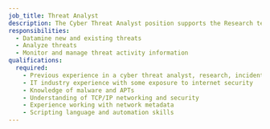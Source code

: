 ```yaml
---
job_title: Threat Analyst
description: The Cyber Threat Analyst position supports the Research team by applying their knowledge to mine, identify, track, and manage threat activity within in-house as well as industry-standard frameworks. A successful Cyber Threat Analyst will leverage an existing understanding of malicious criminal and nation-state Internet activities to “find the signal in the noise” within large volumes of grey space data made available to them. Additional expectations include coordination within internal teams, coordination across internal teams, and production of external deliverables. Competitive pay commensurate with experience.
responsibilities:
  - Datamine new and existing threats
  - Analyze threats
  - Monitor and manage threat activity information
qualifications:
  required:
    - Previous experience in a cyber threat analyst, research, incident response, or similar technical capacity 
    - IT industry experience with some exposure to internet security
    - Knowledge of malware and APTs
    - Understanding of TCP/IP networking and security
    - Experience working with network metadata
    - Scripting language and automation skills
---
```

